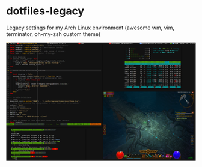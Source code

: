 # dotfiles-legacy

Legacy settings for my Arch Linux environment (awesome wm, vim, terminator, oh-my-zsh custom theme)  

![Screenshot](screenshot.png)
